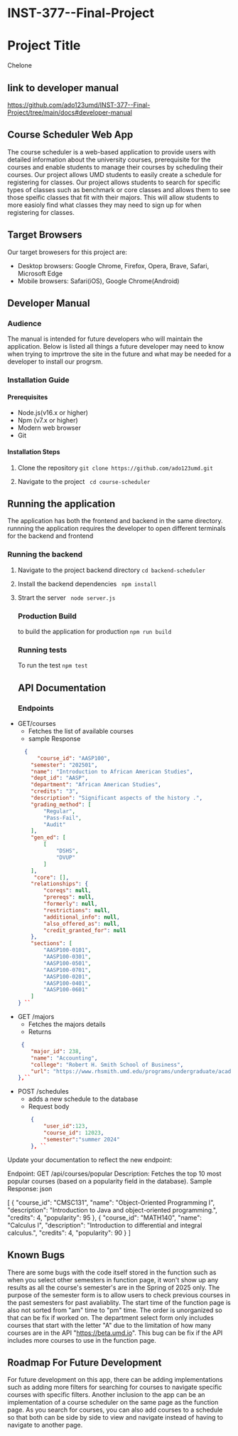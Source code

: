 # INST-377--Final-Project
# Project Title 
Chelone

## link to developer manual
https://github.com/ado123umd/INST-377--Final-Project/tree/main/docs#developer-manual


## Course Scheduler Web App
 The course scheduler is a web-based application to provide users with detailed information about the university courses, prerequisite for the courses and enable students to manage their courses by scheduling their courses.
Our project allows UMD students to easily create a schedule for registering for classes. Our project allows students to search for specific types of classes such as benchmark or core classes and allows them to see those speific classes that fit with their majors. This will allow students to more easioly find what classes they may need to sign up for when registering for classes.


 ## Target Browsers
 Our target browesers for this project are:
  - Desktop browsers: Google Chrome, Firefox, Opera, Brave, Safari, Microsoft Edge
  - Mobile browsers: Safari(iOS), Google Chrome(Android) 


  ## Developer Manual
   ### Audience
   The manual is intended for future developers who will maintain the application. Below is listed all things a future developer may need to know when trying to imprtrove the site in the future and what may be needed for a developer to install our progrsm.

   ### Installation Guide
   #### Prerequisites
   - Node.js(v16.x or higher)
   - Npm (v7.x or higher)
   - Modern web browser
   - Git



   #### Installation Steps
   1. Clone the repository
   `` git clone https://github.com/ado123umd.git ``

   2. Navigate to the project
   `` cd course-scheduler``



 ## Running the application
The application has both the frontend and backend in the same directory. runnning the application requires the developer to open different terminals for the backend and frontend

### Running the backend
1. Navigate to the project backend directory
    ``cd backend-scheduler``
2. Install the backend dependencies
    `` npm install``
 3. Strart the server
    `` node server.js`` 


    ### Production Build
     to build the application for production
    `` npm run build ``

    ### Running tests
     To run the test
    `` npm test ``


    ## API Documentation

    ### Endpoints
-  GET/courses
    - Fetches the list of available courses 
    - sample Response
    ``` json
      {
          "course_id": "AASP100",
        "semester": "202501",
        "name": "Introduction to African American Studies",
        "dept_id": "AASP",
        "department": "African American Studies",
        "credits": "3",
        "description": "Significant aspects of the history .",
        "grading_method": [
            "Regular",
            "Pass-Fail",
            "Audit"
        ],
        "gen_ed": [
            [
                "DSHS",
                "DVUP"
            ]
        ],
         "core": [],
        "relationships": {
            "coreqs": null,
            "prereqs": null,
            "formerly": null,
            "restrictions": null,
            "additional_info": null,
            "also_offered_as": null,
            "credit_granted_for": null
        },
        "sections": [
            "AASP100-0101",
            "AASP100-0301",
            "AASP100-0501",
            "AASP100-0701",
            "AASP100-0201",
            "AASP100-0401",
            "AASP100-0601"
        ]
    } ``
    
-  GET /majors
    - Fetches the majors details
    - Returns
    ``` json
     {
        "major_id": 238,
        "name": "Accounting",
        "college": "Robert H. Smith School of Business",
        "url": "https://www.rhsmith.umd.edu/programs/undergraduate/academics/academic-majors"
    },``

- POST /schedules
     - adds a new schedule to the database
     - Request body
    ``` json
        {
            "user_id":123,
            "course_id": 12023,
            "semester":"summer 2024"
        }, ``
 
 Update your documentation to reflect the new endpoint:

Endpoint: GET /api/courses/popular
Description: Fetches the top 10 most popular courses (based on a popularity field in the database).
Sample Response:
json

[
    {
        "course_id": "CMSC131",
        "name": "Object-Oriented Programming I",
        "description": "Introduction to Java and object-oriented programming.",
        "credits": 4,
        "popularity": 95
    },
    {
        "course_id": "MATH140",
        "name": "Calculus I",
        "description": "Introduction to differential and integral calculus.",
        "credits": 4,
        "popularity": 90
    }
]

## Known Bugs
There are some bugs with the code itself stored in the function such as when you select other semesters in function page, it won't show up any results as all the course's semester's are in the Spring of 2025 only. The purpose of the semester form is to allow users to check previous courses in the past semesters for past avaliablity. The start time of the function page is also not sorted from "am" time to "pm" time. The order is unorganized so that can be fix if worked on. The department select form only includes courses that start with the letter "A" due to the limitation of how many courses are in the API "https://beta.umd.io". This bug can be fix if the API includes more courses to use in the function page.

## Roadmap For Future Development
For future development on this app, there can be adding implementations such as adding more filters for searching for courses to navigate specific courses with specific filters. Another inclusion to the app can be an implementation of a course scheduler on the same page as the function page. As you search for courses, you can also add courses to a schedule so that both can be side by side to view and navigate instead of having to navigate to another page.
